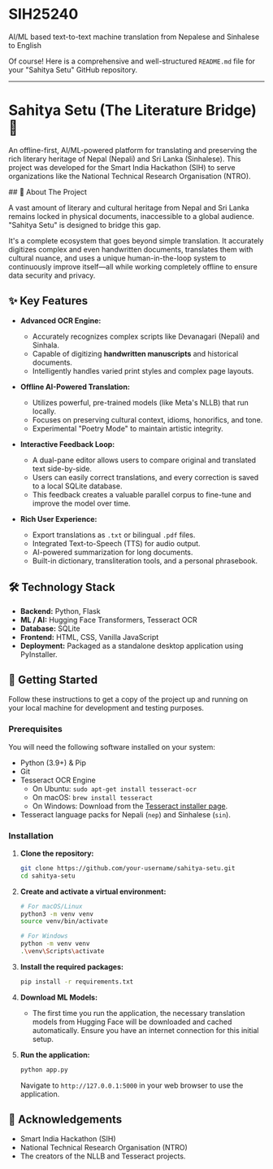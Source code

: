 # SIH25240
AI/ML based text-to-text machine translation from Nepalese and Sinhalese to English

Of course\! Here is a comprehensive and well-structured `README.md` file for your "Sahitya Setu" GitHub repository.

-----

# Sahitya Setu (The Literature Bridge) 🌉

[](https://opensource.org/licenses/MIT)
[](https://www.google.com/search?q=./CONTRIBUTING.md)
[](https://www.python.org/downloads/)

An offline-first, AI/ML-powered platform for translating and preserving the rich literary heritage of Nepal (Nepali) and Sri Lanka (Sinhalese). This project was developed for the Smart India Hackathon (SIH) to serve organizations like the National Technical Research Organisation (NTRO).

 \#\# 📜 About The Project

A vast amount of literary and cultural heritage from Nepal and Sri Lanka remains locked in physical documents, inaccessible to a global audience. "Sahitya Setu" is designed to bridge this gap.

It's a complete ecosystem that goes beyond simple translation. It accurately digitizes complex and even handwritten documents, translates them with cultural nuance, and uses a unique human-in-the-loop system to continuously improve itself—all while working completely offline to ensure data security and privacy.

## ✨ Key Features

  * **Advanced OCR Engine:**

      * Accurately recognizes complex scripts like Devanagari (Nepali) and Sinhala.
      * Capable of digitizing **handwritten manuscripts** and historical documents.
      * Intelligently handles varied print styles and complex page layouts.

  * **Offline AI-Powered Translation:**

      * Utilizes powerful, pre-trained models (like Meta's NLLB) that run locally.
      * Focuses on preserving cultural context, idioms, honorifics, and tone.
      * Experimental "Poetry Mode" to maintain artistic integrity.

  * **Interactive Feedback Loop:**

      * A dual-pane editor allows users to compare original and translated text side-by-side.
      * Users can easily correct translations, and every correction is saved to a local SQLite database.
      * This feedback creates a valuable parallel corpus to fine-tune and improve the model over time.

  * **Rich User Experience:**

      * Export translations as `.txt` or bilingual `.pdf` files.
      * Integrated Text-to-Speech (TTS) for audio output.
      * AI-powered summarization for long documents.
      * Built-in dictionary, transliteration tools, and a personal phrasebook.

## 🛠️ Technology Stack

  * **Backend:** Python, Flask
  * **ML / AI:** Hugging Face Transformers, Tesseract OCR
  * **Database:** SQLite
  * **Frontend:** HTML, CSS, Vanilla JavaScript
  * **Deployment:** Packaged as a standalone desktop application using PyInstaller.

## 🚀 Getting Started

Follow these instructions to get a copy of the project up and running on your local machine for development and testing purposes.

### Prerequisites

You will need the following software installed on your system:

  * Python (3.9+) & Pip
  * Git
  * Tesseract OCR Engine
      * On Ubuntu: `sudo apt-get install tesseract-ocr`
      * On macOS: `brew install tesseract`
      * On Windows: Download from the [Tesseract installer page](https://www.google.com/search?q=https://github.com/UB-Mannheim/tesseract/wiki).
  * Tesseract language packs for Nepali (`nep`) and Sinhalese (`sin`).

### Installation

1.  **Clone the repository:**

    ```sh
    git clone https://github.com/your-username/sahitya-setu.git
    cd sahitya-setu
    ```

2.  **Create and activate a virtual environment:**

    ```sh
    # For macOS/Linux
    python3 -m venv venv
    source venv/bin/activate

    # For Windows
    python -m venv venv
    .\venv\Scripts\activate
    ```

3.  **Install the required packages:**

    ```sh
    pip install -r requirements.txt
    ```

4.  **Download ML Models:**

      * The first time you run the application, the necessary translation models from Hugging Face will be downloaded and cached automatically. Ensure you have an internet connection for this initial setup.

5.  **Run the application:**

    ```sh
    python app.py
    ```

    Navigate to `http://127.0.0.1:5000` in your web browser to use the application.



## 🙏 Acknowledgements

  * Smart India Hackathon (SIH)
  * National Technical Research Organisation (NTRO)
  * The creators of the NLLB and Tesseract projects.